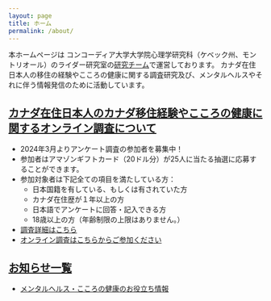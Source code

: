 ```yaml
---
layout: page
title: ホーム
permalink: /about/
---
```


本ホームページは コンコーディア大学大学院心理学研究科（ケベック州、モントリオール）のライダー研究室の[研究チーム](https://acculturationproject.github.io/misc/2024/02/20/deploy_member.html)で運営しております。
カナダ在住日本人の移住の経験やこころの健康に関する調査研究及び、メンタルヘルスやそれに伴う情報発信のために活動しています。

## [カナダ在住日本人のカナダ移住経験やこころの健康に関するオンライン調査について](https://acculturationproject.github.io/misc/2024/03/21/websurvey_page.html)
- 2024年3月よりアンケート調査の参加者を募集中！
- 参加者はアマゾンギフトカード（20ドル分）が25人に当たる抽選に応募することができます。
- 参加対象者は下記全ての項目を満たしている方：
  - 日本国籍を有している、もしくは有されていた方
  - カナダ在住歴が１年以上の方
  - 日本語でアンケートに回答・記入できる方
  - 18歳以上の方（年齢制限の上限はありません。）
- [調査詳細はこちら](https://acculturationproject.github.io/misc/2024/03/21/websurvey_page.html)
- [オンライン調査はこちらからご参加ください](https://bit.ly/JapaneseCanadaKokoroHealth)

## [お知らせ一覧](https://acculturationproject.github.io/)
- [メンタルヘルス・こころの健康のお役立ち情報](https://acculturationproject.github.io/misc/2024/03/01/mentalhealthinfo_page.html)


[jekyll-organization]: https://github.com/jekyll
